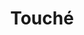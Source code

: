 ---
layout: riddle
title: Touché
sha256: d1fd24dd4cc4ba4d0532c273fa2d2767819d8a36b70c4753759fdbeb77080e62
image: normal_b197685ceadab654.jpg
creator: Turi Barnabás
year: 2015
---